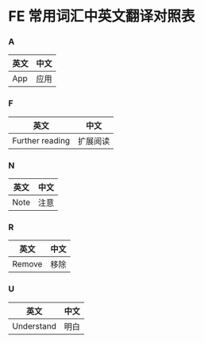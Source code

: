 # FE 常用词汇中英文翻译对照表


### A

英文         | 中文
------------ | -------------
App | 应用

### F

英文         | 中文
------------ | -------------
Further reading | 扩展阅读


### N

英文         | 中文
------------ | -------------
Note | 注意

### R

英文         | 中文
------------ | -------------
Remove | 移除

### U

英文         | 中文
------------ | -------------
Understand | 明白
